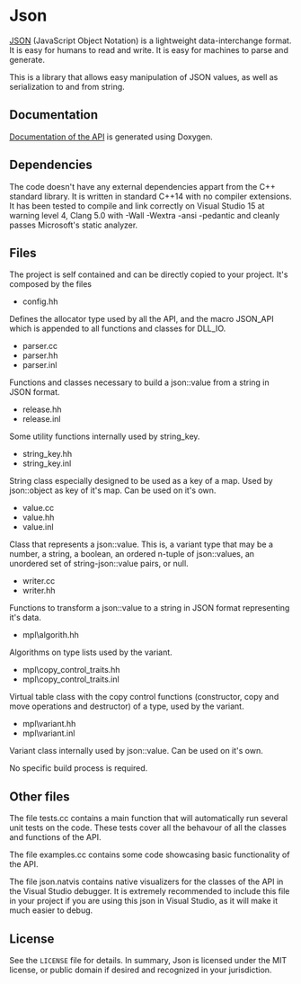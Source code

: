 # Json

[JSON][json-org] (JavaScript Object Notation) is a lightweight data-interchange format. It is easy for humans to read and write. It is easy for machines to parse and generate.

[json-org]: http://json.org/

This is a library that allows easy manipulation of JSON values, as well as serialization to and from string.

## Documentation

[Documentation of the API][doc-link] is generated using Doxygen.

[doc-link]: https://asielorz.github.io/Json/files.html

## Dependencies

The code doesn't have any external dependencies appart from the C++ standard library. It is written in standard C++14 with no compiler extensions. It has been tested to compile and link correctly on Visual Studio 15 at warning level 4, Clang 5.0 with -Wall -Wextra -ansi -pedantic and cleanly passes Microsoft's static analyzer.

## Files

The project is self contained and can be directly copied to your project. It's composed by the files

  - config.hh

Defines the allocator type used by all the API, and the macro JSON_API which is appended to all functions and classes for DLL_IO.
  - parser.cc
  - parser.hh
  - parser.inl
  
  Functions and classes necessary to build a json::value from a string in JSON format.
  - release.hh
  - release.inl

Some utility functions internally used by string_key.
  - string_key.hh
  - string_key.inl

String class especially designed to be used as a key of a map. Used by json::object as key of it's map. Can be used on it's own.
  - value.cc
  - value.hh
  - value.inl

Class that represents a json::value. This is, a variant type that may be a number, a string, a boolean, an ordered n-tuple of json::values, an unordered set of string-json::value pairs, or null.
  - writer.cc
  - writer.hh

Functions to transform a json::value to a string in JSON format representing it's data.
  - mpl\algorith.hh

Algorithms on type lists used by the variant.
  - mpl\copy_control_traits.hh
  - mpl\copy_control_traits.inl

Virtual table class with the copy control functions (constructor, copy and move operations and destructor) of a type, used by the variant.
  - mpl\variant.hh
  - mpl\variant.inl

Variant class internally used by json::value. Can be used on it's own.
	
No specific build process is required.

## Other files

The file tests.cc contains a main function that will automatically run several unit tests on the code. These tests cover all the behavour of all the classes and functions of the API.

The file examples.cc contains some code showcasing basic functionality of the API.

The file json.natvis contains native visualizers for the classes of the API in the Visual Studio debugger. It is extremely recommended to include this file in your project if you are using this json in Visual Studio, as it will make it much easier to debug.

## License

See the `LICENSE` file for details. In summary, Json is licensed under the MIT license, or public domain if desired and recognized in your jurisdiction.

